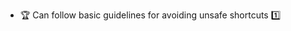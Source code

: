 * <span id="outcome-explain">:trophy: Can follow basic guidelines for avoiding unsafe shortcuts :one:</span>
